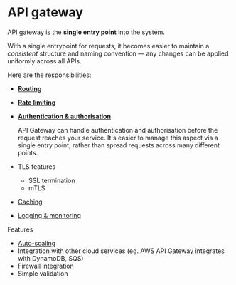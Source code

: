 # API gateway

API gateway is the **single entry point** into the system.

With a single entrypoint for requests, it becomes easier to maintain a _consistent_ structure and naming convention — any changes can be applied uniformly across all APIs.

Here are the responsibilities:
* [**Routing**](../core-functionalities/routing.md)

* [**Rate limiting**](../strategies/rate-limiting.md)
  
* [**Authentication & authorisation**](../core-functionalities/authentication-and-authorisation.md)

  API Gateway can handle authentication and authorisation before the request reaches your service.
  It's easier to manage this aspect via a single entry point, rather than spread requests across many different points.

* TLS features
  * SSL termination
  * mTLS

* [Caching](../strategies/caching.md)

* [Logging & monitoring](../strategies/logging-and-monitoring.md)

Features
* [Auto-scaling](../strategies/auto-scaling.md)
* Integration with other cloud services (eg. AWS API Gateway integrates with DynamoDB, SQS)
* Firewall integration
* Simple validation
